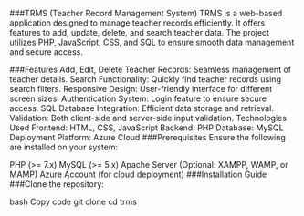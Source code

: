 ###TRMS (Teacher Record Management System)
TRMS is a web-based application designed to manage teacher records efficiently. It offers features to add, update, delete, and search teacher data. The project utilizes PHP, JavaScript, CSS, and SQL to ensure smooth data management and secure access.

###Features
Add, Edit, Delete Teacher Records: Seamless management of teacher details.
Search Functionality: Quickly find teacher records using search filters.
Responsive Design: User-friendly interface for different screen sizes.
Authentication System: Login feature to ensure secure access.
SQL Database Integration: Efficient data storage and retrieval.
Validation: Both client-side and server-side input validation.
Technologies Used
Frontend: HTML, CSS, JavaScript
Backend: PHP
Database: MySQL
Deployment Platform: Azure Cloud
###Prerequisites
Ensure the following are installed on your system:

PHP (>= 7.x)
MySQL (>= 5.x)
Apache Server (Optional: XAMPP, WAMP, or MAMP)
Azure Account (for cloud deployment)
###Installation Guide
###Clone the repository:

bash
Copy code
git clone <repository-url>
cd trms
